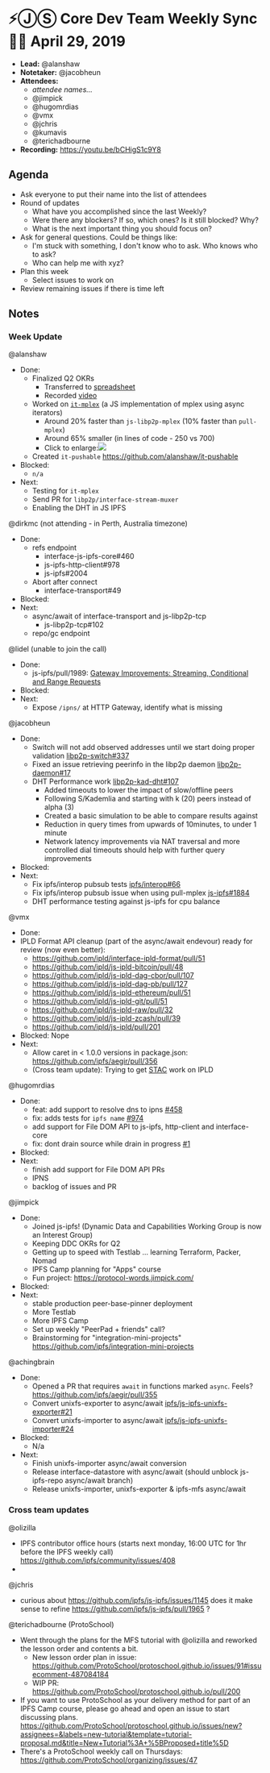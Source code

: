 # ⚡️ⒿⓈ Core Dev Team Weekly Sync 🙌🏽 April 29, 2019

- **Lead:** @alanshaw
- **Notetaker:** @jacobheun
- **Attendees:**
  - _attendee names..._
  - @jimpick
  - @hugomrdias
  - @vmx
  - @jchris
  - @kumavis
  - @terichadbourne
- **Recording:** https://youtu.be/bCHigS1c9Y8

## Agenda

- Ask everyone to put their name into the list of attendees
- Round of updates
  - What have you accomplished since the last Weekly?
  - Were there any blockers? If so, which ones? Is it still blocked? Why?
  - What is the next important thing you should focus on?
- Ask for general questions. Could be things like:
  - I'm stuck with something, I don't know who to ask. Who knows who to ask?
  - Who can help me with xyz?
- Plan this week
  - Select issues to work on
- Review remaining issues if there is time left


## Notes

### Week Update

@alanshaw
- Done:
    - Finalized Q2 OKRs
        - Transferred to [spreadsheet](https://docs.google.com/spreadsheets/d/1YSeyWqXh3ImanRrTkYQHHkCofiORn68bYqM_KTLBlsA/edit#gid=274358435)
        - Recorded [video](https://drive.google.com/file/d/1sM_dFRnRcL9XFQTQFAbI4efVTSHxEpNj/view?usp=sharing)
    - Worked on [`it-mplex`](https://github.com/alanshaw/it-mplex) (a JS implementation of mplex using async iterators)
        - Around 20% faster than `js-libp2p-mplex` (10% faster than `pull-mplex`)
        - Around 65% smaller (in lines of code - 250 vs 700)
        - Click to enlarge:<a href="https://usercontent.irccloud-cdn.com/file/3BicxZiN/Screenshot%202019-04-27%20at%2014.40.28.png" target="_blank"><img src="https://usercontent.irccloud-cdn.com/file/3BicxZiN/Screenshot%202019-04-27%20at%2014.40.28.png" style="max-width:100%" /></a>
    - Created `it-pushable` https://github.com/alanshaw/it-pushable
- Blocked:
    - `n/a`
- Next:
    - Testing for `it-mplex`
    - Send PR for `libp2p/interface-stream-muxer`
    - Enabling the DHT in JS IPFS

@dirkmc (not attending - in Perth, Australia timezone)
 - Done:
   - refs endpoint
     - interface-js-ipfs-core#460
     - js-ipfs-http-client#978
     - js-ipfs#2004
   - Abort after connect
     - interface-transport#49
 - Blocked:
 - Next:
   - async/await of interface-transport and js-libp2p-tcp
     - js-libp2p-tcp#102
   - repo/gc endpoint

@lidel (unable to join the call)
 - Done: 
   - js-ipfs/pull/1989: [Gateway Improvements: Streaming, Conditional and Range Requests](https://github.com/ipfs/js-ipfs/pull/1989)
 - Blocked:
 - Next:
   - Expose `/ipns/` at HTTP Gateway, identify what is missing

@jacobheun
 - Done:
   - Switch will not add observed addresses until we start doing proper validation [libp2p-switch#337](https://github.com/libp2p/js-libp2p-switch/pull/337)
   - Fixed an issue retrieving peerinfo in the libp2p daemon [libp2p-daemon#17](https://github.com/libp2p/js-libp2p-daemon/pull/17)
   - DHT Performance work [libp2p-kad-dht#107](https://github.com/libp2p/js-libp2p-kad-dht/pull/107)
     - Added timeouts to lower the impact of slow/offline peers
     - Following S/Kademlia and starting with k (20) peers instead of alpha (3)
     - Created a basic simulation to be able to compare results against
     - Reduction in query times from upwards of 10minutes, to under 1 minute
     - Network latency improvements via NAT traversal and more controlled dial timeouts should help with further query improvements
 - Blocked:
 - Next:
   - Fix ipfs/interop pubsub tests [ipfs/interop#66](https://github.com/ipfs/interop/pull/66)
   - Fix ipfs/interop pubsub issue when using pull-mplex [js-ipfs#1884](https://github.com/ipfs/js-ipfs/pull/1884)
   - DHT performance testing against js-ipfs for cpu balance

@vmx
 - Done:
  - IPLD Format API cleanup (part of the async/await endevour) ready for review (now even better):
    - https://github.com/ipld/interface-ipld-format/pull/51
    - https://github.com/ipld/js-ipld-bitcoin/pull/48
    - https://github.com/ipld/js-ipld-dag-cbor/pull/107
    - https://github.com/ipld/js-ipld-dag-pb/pull/127
    - https://github.com/ipld/js-ipld-ethereum/pull/51
    - https://github.com/ipld/js-ipld-git/pull/51
    - https://github.com/ipld/js-ipld-raw/pull/32
    - https://github.com/ipld/js-ipld-zcash/pull/39
    - https://github.com/ipld/js-ipld/pull/201
 - Blocked: Nope
 - Next:
   - Allow caret in < 1.0.0 versions in package.json: https://github.com/ipfs/aegir/pull/356
   - (Cross team update): Trying to get [STAC](https://stacspec.org/) work on IPLD

@hugomrdias
 - Done:
   - feat: add support to resolve dns to ipns [#458](https://github.com/ipfs/interface-js-ipfs-core/pull/458)
   - fix: adds tests for `ipfs name` [#974](https://github.com/ipfs/js-ipfs-http-client/pull/974)
   - add support for File DOM API to js-ipfs, http-client and interface-core
   - fix: dont drain source while drain in progress [#1](https://github.com/hugomrdias/pull-to-stream/pull/1)
 - Blocked:
 - Next:
   - finish add support for File DOM API PRs
   - IPNS
   - backlog of issues and PR 

@jimpick
 - Done:
   - Joined js-ipfs! (Dynamic Data and Capabilities Working Group is now an Interest Group)
   - Keeping DDC OKRs for Q2
   - Getting up to speed with Testlab ... learning Terraform, Packer, Nomad
   - IPFS Camp planning for "Apps" course
   - Fun project: https://protocol-words.jimpick.com/
 - Blocked:
 - Next:
   - stable production peer-base-pinner deployment
   - More Testlab
   - More IPFS Camp
   - Set up weekly "PeerPad + friends" call?
   - Brainstorming for "integration-mini-projects" https://github.com/ipfs/integration-mini-projects

@achingbrain
- Done:
  - Opened a PR that requires `await` in functions marked `async`. Feels? https://github.com/ipfs/aegir/pull/355
  - Convert unixfs-exporter to async/await [ipfs/js-ipfs-unixfs-exporter#21](https://github.com/ipfs/js-ipfs-unixfs-exporter/pull/21)
  - Convert unixfs-importer to async/await [ipfs/js-ipfs-unixfs-importer#24](https://github.com/ipfs/js-ipfs-unixfs-importer/pull/24)
- Blocked:
  - N/a
- Next:
  - Finish unixfs-importer async/await conversion
  - Release interface-datastore with async/await (should unblock js-ipfs-repo async/await branch)
  - Release unixfs-importer, unixfs-exporter & ipfs-mfs async/await

### Cross team updates

@olizilla
- IPFS contributor office hours (starts next monday, 16:00 UTC for 1hr before the IPFS weekly call) https://github.com/ipfs/community/issues/408
- 

@jchris
- curious about https://github.com/ipfs/js-ipfs/issues/1145 does it make sense to refine https://github.com/ipfs/js-ipfs/pull/1965 ?

@terichadbourne (ProtoSchool)
- Went through the plans for the MFS tutorial with @olizilla and reworked the lesson order and contents a bit. 
  - New lesson order plan in issue: https://github.com/ProtoSchool/protoschool.github.io/issues/91#issuecomment-487084184
  - WIP PR: https://github.com/ProtoSchool/protoschool.github.io/pull/200
- If you want to use ProtoSchool as your delivery method for part of an IPFS Camp course, please go ahead and open an issue to start discussing plans. https://github.com/ProtoSchool/protoschool.github.io/issues/new?assignees=&labels=new-tutorial&template=tutorial-proposal.md&title=New+Tutorial%3A+%5BProposed+title%5D
- There's a ProtoSchool weekly call on Thursdays: https://github.com/ProtoSchool/organizing/issues/47
